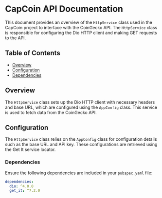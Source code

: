 # CapCoin API Documentation

This document provides an overview of the `HttpService` class used in the CapCoin project to interface with the CoinGecko API. The `HttpService` class is responsible for configuring the Dio HTTP client and making GET requests to the API.

## Table of Contents

- [Overview](#overview)
- [Configuration](#configuration)
- [Dependencies](#dependencies)

## Overview

The `HttpService` class sets up the Dio HTTP client with necessary headers and base URL, which are configured using the `AppConfig` class. This service is used to fetch data from the CoinGecko API.

## Configuration

The `HttpService` class relies on the `AppConfig` class for configuration details such as the base URL and API key. These configurations are retrieved using the Get It service locator.

### Dependencies

Ensure the following dependencies are included in your `pubspec.yaml` file:

```yaml
dependencies:
  dio: ^4.0.0
  get_it: ^7.2.0
